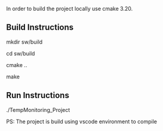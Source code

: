 In order to build the project locally use cmake 3.20.

## Build Instructions

mkdir sw/build

cd sw/build

cmake ..

make

## Run Instructions
./TempMonitoring_Project


PS: The project is build using vscode environment to compile
